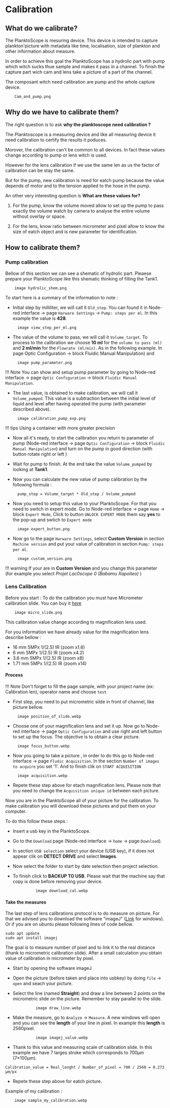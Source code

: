 # Calibration

## What do we calibrate?

The PlanktoScope is mesuring device. This device is intended to capture plankton'picture with metadata like time, localisation, size of plankton and other information about measure. 

In order to achieve this goal the PlanktoScope has a hydrolic part with pump which witch sucks thue sample and makes it pass in a channel. To finish the capture part wich cam and lens take a picture of a part of the channel.

The composant witch need calibration are pump and the whole capture device.


        Cam_and_pump.png


## Why do we have to calibrate them?

The right question is to ask **why the planktoscope need calibration ?**

The Planktoscope is a measuring device and like all measuring device it need calibration to certify the results it poduces. 

Morover, the calibration can't be common to all devices. In fact these values change according to pump or lens witch is used. 

However for the lens calibration if we use the same len as us the factor of calibration can be stay the same.

But for the pump, new calibration is need for eatch pump because the value depends of motor and to the tension applied to the hose in the pump.


An other very interesting question is **What are these values for?**

1. For the pump, know the volume moved allow to set up the pump to pass exactly the volume watch by camera to analyse the entire volume without overlay or space.
   
2. For the lens, know ratio between micrometer and pixel allow to know the size of eatch object and is new parameter for identification.



## How to calibrate them?

### Pump calibration

Bellow of this section we can see a shematic of hydrolic part. Pleaese prepare your PlanktoScope like this shematic thinking of filling the Tank1.

        image hydrolic_shem.png

To start here is a summary of the information to note :

* Initial step by milliliter, we will call it  `Old_step`. You can found it in Node-red interface -> page `Harware Settings` -> `Pump: steps per ml`. In this example the value is **428**.

        image view_step_per_ml.png

* The value of the volume to pass, we will call it `Volume_target`. To process to the calibration we choose **10 ml** for the `volume to pass (ml)` and **2 ml/min** for the `Flowrate (ml/min)`. As in the following example. In page Optic Configuration -> block Fluidic Manual Manipulation) and

        image pump_parameter.png
  
!!! Note 
    You can show and setup pump parameter by going to Node-red interface -> page `Optic Configuration` -> block `Fluidic Manual Manipulation`.

* The last value, is obtained to make calibration, we will call it `Volume_pumped`. This value is a subtraction between the initial level of liquid and level after having operated the pump (with parameter described above).

        image calibration_pump_exp.png

!!! tips
    Using a container with more greater precision


* Now all it's ready, to start the calibration you return to parameter of pump (Node-red interface -> page `Optic Configuration` -> block `Fluidic Manual Manipulation`) and turn on the pump in good direction (with button rotate right or left )

* Wait for pump to finish. At the end take the value `Volume_pumped` by looking at **Tank1**.


* Now you can calculate the new value of pump calibration by the following formula : 

        pump_step = Volume_target * Old_step / Volume_pumped

* Now you need to setup this value to your PlanktoScope. For that you need to switch in expert mode. Go to Node-red interface -> page `Home` -> block `Expert Mode`, Click to button `UNLOCK EXPERT MODE` them say **yes** to the pop-up and swtich to `Expert mode`

        image expert_button.png

* Now go to the page `Harware Settings`, select **Custom Version** in section `Machine version` and put your value of calibration in section `Pump: steps per ml`. 

        image custom_version.png


!!! warning
    If your are in **Custom Version** and you change this parameter (for example you select *Projet Lac0scope 0 (Babamu Xapoiteo)* )

### Lens Calibration 

Before you start : To do the calibration you must have Micrometer calibration slide. You can buy it [here](https://www.gtvision.co.uk/MultiScale-Micrometer-Glass-Slide-for-Microscope-Calibration-1mm/100-10mm/100-10mm/200-Divis)


        image micro_slide.png

This calibration value change according to magnification lens used.

For you information we have already value for the magnification lens describe bellow : 

- 16 mm 5MPx 1/(2.5) IR (zoom x1.6)
- 6 mm 5MPx 1/(2.5) IR (zoom x4.2)
- 3.6 mm 5MPx 1/(2.5) IR (zoom x8)
- 1.71 mm 5MPx 1/(2.5) IR (zoom x14)


#### Process
!!! Note
    Don't forget to fill the page sample, with your project name (ex: Calibration len), operator name and choose `test`

* First step, you need to put micrometric silde in front of channel, like picture bellow.

        image position_of_slide.webp

* Choose one of your magnification lens and set it up. Now go to Node-red interface -> page `Optic Configuration` and use right and left button to set up the focus. The objective is to obtain a clear picture.

        image focus_button.webp

* Now you going to take a picture , in order to do this go to Node-red interface -> page `Fludic Acquisition`. In the section `Number of images to acquire` you set '1'. And to finish clik on `START ACQUISITION`

        image acquisition.webp

* Repete these step above for etach magnification lens. Please note that you need to change the `Acquisition unique id` between each picture.

Now you are in the PlanktoScope all of your picture for the calibration. To make calibration you will download these pictures and put them on your computer.

To do this follow these steps :
* Insert a usb key in the PlanktoScope.
* Go to the `Download` page (Node-red interface -> `home` -> page `Download`).
* In section `USB selection` select your device (USB key), if it does not appear clik on **DETECT DRIVE** and select **Images**.
* Now select the folder to start by date selection then project selection.
* To finish click to **BACKUP TO USB**. Please wait that the machine say that copy is done before removing your device.

                image download_cal.webp


#### Take the measures

The last step of lens calibrations protocol is to do measure on picture. For that we advised you to download the software "imageJ" ([Link](https://imagej.nih.gov/ij/download.html) for windows). Or if you are on ubuntu please following lines of code bellow.

```
sudo apt update
sudo apt install imagej
```

The goal is to measure number of pixel and to link it to the real distance (thank to micrometric calibration slide). After a small calculation you obtain value of calibration in micrometer by pixel.

* Start by opening the software imageJ
* Open the picture (before taken and place into usbkey) by doing `file` -> `open` and seach your picture.
* Select the line (named **Straight**) and draw a line between 2 points on the micrometric slide on the picture.  Remember to stay parallel to the slide.

                image draw_line.webp

* Make the measure, go to `Analyze` -> `Measure`. A new windows will open and you can see the **length** of your line in pixel. In example this **length** is 2560pixel.

                image imagej_value.webp

* Thank to this value and measuring scale of calibration slide. In this example we have 7 larges stroke which corresponds to 700µm (7*100µm).

```
Calibration_value = Real_lenght / Number_of_pixel = 700 / 2560 = 0.273 µm/px
```

* Repete these step above for eatch picture.

Example of my calibration : 
        
        image sample_my_calibration.webp

